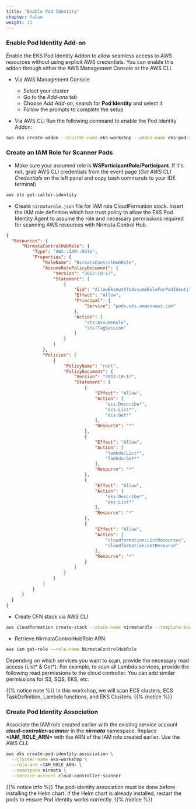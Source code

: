 ```yaml
---
title: "Enable Pod Identity"
chapter: false
weight: 31
---
```


### Enable Pod Identity Add-on
Enable the EKS Pod Identity Addon to allow seamless access to AWS resources without using explicit AWS credentials. You can enable this addon through either the AWS Management Console or the AWS CLI.

* Via AWS Management Console
  * Select your cluster
  * Go to the _Add-ons_ tab
  * Choose _Add Add-on_, search for **Pod Identity** and select it
  * Follow the prompts to complete the setup

* Via AWS CLI
Run the following command to enable the Pod Identity Addon:
```bash
aws eks create-addon --cluster-name eks-workshop --addon-name eks-pod-identity-agent --addon-version v1.0.0-eksbuild.1
```

### Create an IAM Role for Scanner Pods

- Make sure your assumed role is **WSParticipantRole/Participant**. If it's not, grab AWS CLI credentials from the event page (*Get AWS CLI Credentials* on the left panel and copy bash commands to your IDE terminal)
```bash
aws sts get-caller-identity
```

- Create `nirmatarole.json` file for IAM role CloudFormation stack. Insert the IAM role definition which has trust policy to allow the EKS Pod Identity Agent to assume the role and necessary permissions required for scanning AWS resources with Nirmata Control Hub.
```json
{
  "Resources": {
      "NirmataControlHubRole": {
          "Type": "AWS::IAM::Role",
          "Properties": {
              "RoleName": "NirmataControlHubRole",
              "AssumeRolePolicyDocument": {
                  "Version": "2012-10-17",
                  "Statement": [
                      {
                          "Sid": "AllowEksAuthToAssumeRoleForPodIdentity",
                          "Effect": "Allow",
                          "Principal": {
                              "Service": "pods.eks.amazonaws.com"
                          },
                          "Action": [
                              "sts:AssumeRole",
                              "sts:TagSession"
                          ]
                      }
                  ]
              },
              "Policies": [
                  {
                      "PolicyName": "root",
                      "PolicyDocument": {
                          "Version": "2012-10-17",
                          "Statement": [
                              {
                                  "Effect": "Allow",
                                  "Action": [
                                      "ecs:Describe*",
                                      "ecs:List*",
                                      "ecs:Get*"
                                  ],
                                  "Resource": "*"
                              },
                              {
                                  "Effect": "Allow",
                                  "Action": [
                                      "lambda:List*",
                                      "lambda:Get*"
                                  ],
                                  "Resource": "*"
                              },
                              {
                                  "Effect": "Allow",
                                  "Action": [
                                      "eks:Describe*",
                                      "eks:List*"
                                  ],
                                  "Resource": "*"
                              },
                              {
                                  "Effect": "Allow",
                                  "Action": [
                                      "cloudformation:ListResources",
                                      "cloudformation:GetResource"
                                  ],
                                  "Resource": "*"
                              }
                          ]
                      }
                  }
              ]
          }
      }
  }
}
```

- Create CFN stack via AWS CLI
```bash
aws cloudformation create-stack --stack-name nirmatarole --template-body file://nirmatarole.json --capabilities CAPABILITY_IAM CAPABILITY_NAMED_IAM
```

- Retrieve NirmataControlHubRole ARN
```bash
aws iam get-role --role-name NirmataControlHubRole
```

Depending on which services you want to scan, provide the necessary read access (List* & Get*). For example, to scan all Lambda services, provide the following read permissions to the cloud controller. You can add similar permissions for S3, SQS, EKS, etc.

{{% notice note %}}
In this workshop, we will scan ECS clusters, ECS TaskDefinition, Lambda functions, and EKS Clusters.
{{% /notice %}}

### Create Pod Identity Association

Associate the IAM role created earlier with the existing service account ***cloud-controller-scanner*** in the ***nirmata*** namespace. Replace **<IAM_ROLE_ARN>** with the ARN of the IAM role created earlier. Use the AWS CLI:

```bash
aws eks create-pod-identity-association \
  --cluster-name eks-workshop \
  --role-arn <IAM_ROLE_ARN> \
  --namespace nirmata \
  --service-account cloud-controller-scanner
```

{{% notice info %}}
The pod-identity association must be done before installing the Helm chart. If the Helm chart is already installed, restart the pods to ensure Pod Identity works correctly.
{{% /notice %}}